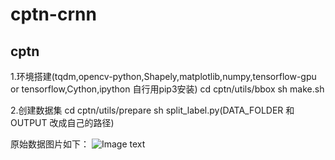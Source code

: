 # cptn-crnn

## cptn

1.环境搭建(tqdm,opencv-python,Shapely,matplotlib,numpy,tensorflow-gpu or tensorflow,Cython,ipython 自行用pip3安装)
 cd cptn/utils/bbox
 sh make.sh

2.创建数据集
 cd cptn/utils/prepare
 sh split_label.py(DATA_FOLDER 和 OUTPUT 改成自己的路径)

 原始数据图片如下：
 ![Image text](https://raw.github.com/hwwu/repositpry/master/cptn-crnn/cptn/data/demo/source/img_calligraphy_70001_bg.jpg)


